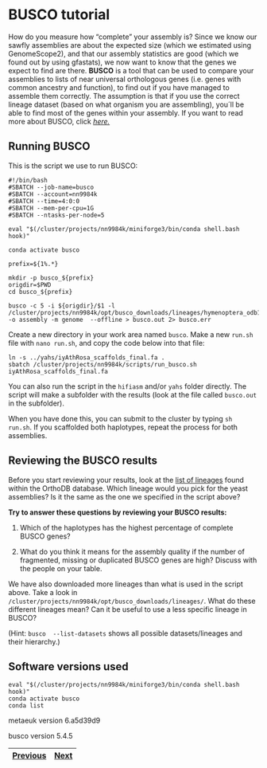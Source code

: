 # BUSCO tutorial

How do you measure how “complete” your assembly is? Since we know our sawfly assemblies are about the expected size (which we estimated using GenomeScope2), and that our assembly statistics are good (which we found out by using gfastats), we now want to know that the genes we expect to find are there. **BUSCO** is a tool that can be used to compare your assemblies to lists of near universal orthologous genes (i.e. genes with common ancestry and function), to find out if you have managed to assemble them correctly. The assumption is that if you use the correct lineage dataset (based on what organism you are assembling), you´ll be able to find most of the genes within your assembly. If you want to read more about BUSCO, click [*here.*](https://busco.ezlab.org/busco_userguide.html)


## Running BUSCO

This is the script we use to run BUSCO:

```
#!/bin/bash
#SBATCH --job-name=busco
#SBATCH --account=nn9984k
#SBATCH --time=4:0:0
#SBATCH --mem-per-cpu=1G
#SBATCH --ntasks-per-node=5

eval "$(/cluster/projects/nn9984k/miniforge3/bin/conda shell.bash hook)" 

conda activate busco

prefix=${1%.*}

mkdir -p busco_${prefix}
origdir=$PWD
cd busco_${prefix}

busco -c 5 -i ${origdir}/$1 -l /cluster/projects/nn9984k/opt/busco_downloads/lineages/hymenoptera_odb10 -o assembly -m genome  --offline > busco.out 2> busco.err
``` 

Create a new directory in your work area named `busco`. Make a new `run.sh` file with `nano run.sh`, and copy the code below into that file:

```
ln -s ../yahs/iyAthRosa_scaffolds_final.fa .
sbatch /cluster/projects/nn9984k/scripts/run_busco.sh iyAthRosa_scaffolds_final.fa
```

You can also run the script in the `hifiasm` and/or `yahs` folder directly. The script will make a subfolder with the results (look at the file called `busco.out` in the subfolder).

When you have done this, you can submit to the cluster by typing `sh run.sh`. If you scaffolded both haplotypes, repeat the process for both assemblies.


## Reviewing the BUSCO results

Before you start reviewing your results, look at the [list of lineages](https://busco-data.ezlab.org/v5/data/lineages/) found within the OrthoDB database. Which lineage would you pick for the yeast assemblies? Is it the same as the one we specified in the script above?

**Try to answer these questions by reviewing your BUSCO results:**

1. Which of the haplotypes has the highest percentage of complete BUSCO genes?

2. What do you think it means for the assembly quality if the number of fragmented, missing or duplicated BUSCO genes are high? Discuss with the people on your table. 

We have also downloaded more lineages than what is used in the script above. Take a look in `/cluster/projects/nn9984k/opt/busco_downloads/lineages/`. What do these different lineages mean? Can it be useful to use a less specific lineage in BUSCO?

(Hint: `busco  --list-datasets` shows all possible datasets/lineages and their hierarchy.) 

## Software versions used
```
eval "$(/cluster/projects/nn9984k/miniforge3/bin/conda shell.bash hook)" 
conda activate busco
conda list
```
metaeuk version 6.a5d39d9 

busco version 5.4.5

|[Previous](https://github.com/ebp-nor/workshop-2024/blob/main/day1_genome_assembly/06_gfastats.md)|[Next](https://github.com/ebp-nor/workshop-2024/blob/main/day1_genome_assembly/8_Merqury.md)|
|---|---|
